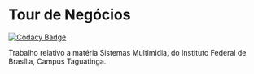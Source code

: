 # Tour de Negócios

[![Codacy Badge](https://app.codacy.com/project/badge/Grade/2db0630ce1c9497a81e50cbec8dfa742)](https://www.codacy.com/gh/Nokhy/tourdenegocios/dashboard?utm_source=github.com&amp;utm_medium=referral&amp;utm_content=Nokhy/tourdenegocios&amp;utm_campaign=Badge_Grade)

Trabalho relativo a matéria Sistemas Multimidia, do Instituto Federal de Brasília, Campus Taguatinga.
